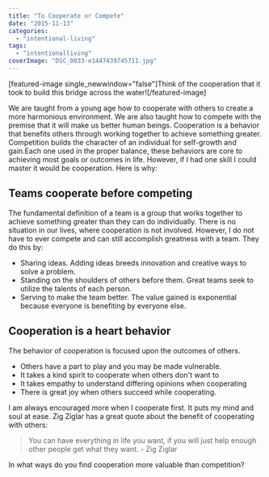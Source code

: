 ```yaml
---
title: "To Cooperate or Compete"
date: "2015-11-13"
categories: 
  - "intentional-living"
tags: 
  - "intentionalliving"
coverImage: "DSC_0033-e1447439745711.jpg"
---
```


\[featured-image single\_newwindow="false"\]Think of the cooperation that it took to build this bridge across the water!\[/featured-image\]

We are taught from a young age how to cooperate with others to create a more harmonious environment. We are also taught how to compete with the premise that it will make us better human beings. Cooperation is a behavior that benefits others through working together to achieve something greater. Competition builds the character of an individual for self-growth and gain.Each one used in the proper balance, these behaviors are core to achieving most goals or outcomes in life. However, if I had one skill I could master it would be cooperation. Here is why:

## Teams cooperate before competing

The fundamental definition of a team is a group that works together to achieve something greater than they can do individually. There is no situation in our lives, where cooperation is not involved. However, I do not have to ever compete and can still accomplish greatness with a team. They do this by:

- Sharing ideas. Adding ideas breeds innovation and creative ways to solve a problem.
- Standing on the shoulders of others before them. Great teams seek to utilize the talents of each person.
- Serving to make the team better. The value gained is exponential because everyone is benefiting by everyone else.

## Cooperation is a heart behavior

The behavior of cooperation is focused upon the outcomes of others.

- Others have a part to play and you may be made vulnerable.
- It takes a kind spirit to cooperate when others don't want to
- It takes empathy to understand differing opinions when cooperating
- There is great joy when others succeed while cooperating.

I am always encouraged more when I cooperate first. It puts my mind and soul at ease. Zig Ziglar has a great quote about the benefit of cooperating with others:

> You can have everything in life you want, if you will just help enough other people get what they want. - Zig Ziglar

In what ways do you find cooperation more valuable than competition?
